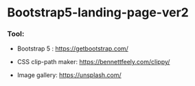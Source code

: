# Bootstrap5-landing-page-ver2

### Tool:
- Bootstrap 5 : https://getbootstrap.com/

- CSS clip-path maker: https://bennettfeely.com/clippy/

- Image gallery: https://unsplash.com/

